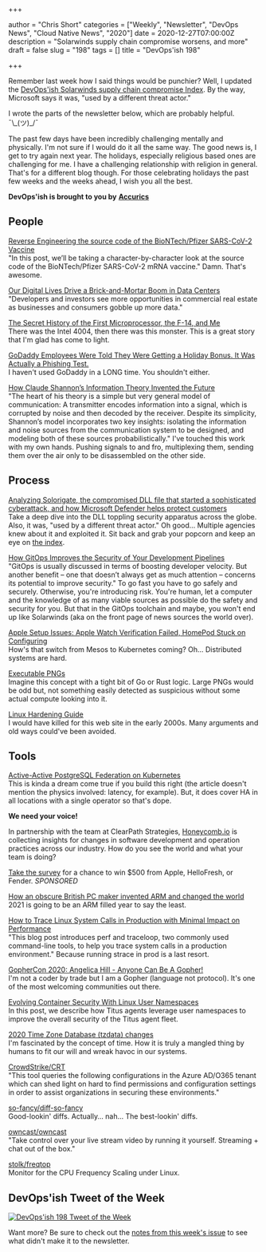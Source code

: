 +++

author = "Chris Short"
categories = ["Weekly", "Newsletter", "DevOps News", "Cloud Native News", "2020"]
date = 2020-12-27T07:00:00Z
description = "Solarwinds supply chain compromise worsens, and more"
draft = false
slug = "198"
tags = []
title = "DevOps'ish 198"

+++

Remember last week how I said things would be punchier? Well, I updated the [DevOps'ish Solarwinds supply chain compromise Index](https://devopsish.com/solarwinds-supply-chain-compromise/). By the way, Microsoft says it was, "used by a different threat actor."

I wrote the parts of the newsletter below, which are probably helpful. ¯\\\_(ツ)\_/¯

The past few days have been incredibly challenging mentally and physically. I'm not sure if I would do it all the same way. The good news is, I get to try again next year. The holidays, especially religious based ones are challenging for me. I have a challenging relationship with religion in general. That's for a different blog though. For those celebrating holidays the past few weeks and the weeks ahead, I wish you all the best.

**DevOps'ish is brought to you by** [**Accurics**](https://www.accurics.com/?utm_source=newsletter&utm_medium=devopsish&utm_campaign=198)

## People

[Reverse Engineering the source code of the BioNTech/Pfizer SARS-CoV-2 Vaccine](https://berthub.eu/articles/posts/reverse-engineering-source-code-of-the-biontech-pfizer-vaccine/)  
"In this post, we’ll be taking a character-by-character look at the source code of the BioNTech/Pfizer SARS-CoV-2 mRNA vaccine." Damn. That's awesome.

[Our Digital Lives Drive a Brick-and-Mortar Boom in Data Centers](https://www.nytimes.com/2020/12/22/business/data-storage-centers-coronavirus.html)  
"Developers and investors see more opportunities in commercial real estate as businesses and consumers gobble up more data."

[The Secret History of the First Microprocessor, the F-14, and Me](https://www.wired.com/story/secret-history-of-the-first-microprocessor-f-14/)  
There was the Intel 4004, then there was this monster. This is a great story that I'm glad has come to light.

[GoDaddy Employees Were Told They Were Getting a Holiday Bonus. It Was Actually a Phishing Test.](https://coppercourier.com/story/godaddy-employees-holiday-bonus-secruity-test/)  
I haven't used GoDaddy in a LONG time. You shouldn't either.

[How Claude Shannon’s Information Theory Invented the Future](https://www.quantamagazine.org/how-claude-shannons-information-theory-invented-the-future-20201222/)  
"The heart of his theory is a simple but very general model of communication: A transmitter encodes information into a signal, which is corrupted by noise and then decoded by the receiver. Despite its simplicity, Shannon’s model incorporates two key insights: isolating the information and noise sources from the communication system to be designed, and modeling both of these sources probabilistically." I've touched this work with my own hands. Pushing signals to and fro, multiplexing them, sending them over the air only to be disassembled on the other side.

## Process

[Analyzing Solorigate, the compromised DLL file that started a sophisticated cyberattack, and how Microsoft Defender helps protect customers](https://www.microsoft.com/security/blog/2020/12/18/analyzing-solorigate-the-compromised-dll-file-that-started-a-sophisticated-cyberattack-and-how-microsoft-defender-helps-protect/)  
Take a deep dive into the DLL toppling security apparatus across the globe. Also, it was, "used by a different threat actor." Oh good... Multiple agencies knew about it and exploited it. Sit back and grab your popcorn and keep an eye on [the index](https://devopsish.com/solarwinds-supply-chain-compromise/).

[How GitOps Improves the Security of Your Development Pipelines](https://www.weave.works/blog/how-gitops-improves-security-development-pipelines)  
"GitOps is usually discussed in terms of boosting developer velocity. But another benefit – one that doesn’t always get as much attention – concerns its potential to improve security." To go fast you have to go safely and securely. Otherwise, you're introducing risk. You're human, let a computer and the knowledge of as many viable sources as possible do the safety and security for you. But that in the GitOps toolchain and maybe, you won't end up like Solarwinds (aka on the front page of news sources the world over).

[Apple Setup Issues: Apple Watch Verification Failed, HomePod Stuck on Configuring](https://www.macrumors.com/2020/12/25/apple-verification-failed-stuck-configuring/)  
How's that switch from Mesos to Kubernetes coming? Oh... Distributed systems are hard.

[Executable PNGs](https://djharper.dev/post/2020/12/26/executable-pngs/)  
Imagine this concept with a tight bit of Go or Rust logic. Large PNGs would be odd but, not something easily detected as suspicious without some actual compute looking into it.

[Linux Hardening Guide](https://madaidans-insecurities.github.io/guides/linux-hardening.html)  
I would have killed for this web site in the early 2000s. Many arguments and old ways could've been avoided.

## Tools

[Active-Active PostgreSQL Federation on Kubernetes](https://info.crunchydata.com/blog/active-active-postgres-federation-on-kubernetes)  
This is kinda a dream come true if you build this right (the article doesn't mention the physics involved: latency, for example). But, it does cover HA in all locations with a single operator so that's dope.

**We need your voice!**

In partnership with the team at ClearPath Strategies, [Honeycomb.io](https://www.honeycomb.io/?&utm_source=devopsish&utm_medium=newsletter&utm_campaign=ad&utm_content=honeycomb-homepage-devopish) is collecting insights for changes in software development and operation practices across our industry. How do you see the world and what your team is doing?

[Take the survey](https://clearpathstrategies.sjc1.qualtrics.com/jfe/form/SV_cMAECZ6jv5wmjrL?&utm_source=devopsish&utm_medium=newsletter&utm_campaign=ad&utm_keyword=&utm_content=software-production-excellence-survey-clearpath-devopsish&utm_adgroup=) for a chance to win $500 from Apple, HelloFresh, or Fender. *SPONSORED*

[How an obscure British PC maker invented ARM and changed the world](https://arstechnica.com/features/2020/12/how-an-obscure-british-pc-maker-invented-arm-and-changed-the-world/)  
2021 is going to be an ARM filled year to say the least.

[How to Trace Linux System Calls in Production with Minimal Impact on Performance](https://pingcap.com/blog/how-to-trace-linux-system-calls-in-production-with-minimal-impact-on-performance)  
"This blog post introduces perf and traceloop, two commonly used command-line tools, to help you trace system calls in a production environment." Because running strace in prod is a last resort.

[GopherCon 2020: Angelica Hill - Anyone Can Be A Gopher!](https://www.youtube.com/watch?v=WNBzMtIaXwE&feature=share)  
I'm not a coder by trade but I am a Gopher (language not protocol). It's one of the most welcoming communities out there.

[Evolving Container Security With Linux User Namespaces](https://netflixtechblog.com/evolving-container-security-with-linux-user-namespaces-afbe3308c082)  
In this post, we describe how Titus agents leverage user namespaces to improve the overall security of the Titus agent fleet.

[2020 Time Zone Database (tzdata) changes](https://developers.redhat.com/blog/2020/12/25/2020-time-zone-database-tzdata-changes/)  
I'm fascinated by the concept of time. How it is truly a mangled thing by humans to fit our will and wreak havoc in our systems.

[CrowdStrike/CRT](https://github.com/CrowdStrike/CRT)  
"This tool queries the following configurations in the Azure AD/O365 tenant which can shed light on hard to find permissions and configuration settings in order to assist organizations in securing these environments."

[so-fancy/diff-so-fancy](https://github.com/so-fancy/diff-so-fancy)  
Good-lookin' diffs. Actually… nah… The best-lookin' diffs.

[owncast/owncast](https://github.com/owncast/owncast)  
"Take control over your live stream video by running it yourself. Streaming + chat out of the box."

[stolk/freqtop](https://github.com/stolk/freqtop)  
Monitor for the CPU Frequency Scaling under Linux.

## DevOps'ish Tweet of the Week

[![DevOps'ish 198 Tweet of the Week](/images/198-devopsish-tweet-of-the-week.png)](https://twitter.com/askvirginia/status/1340431843422855172)

Want more? Be sure to check out the [notes from this week's issue](https://devopsish.com/198/notes/) to see what didn't make it to the newsletter.

